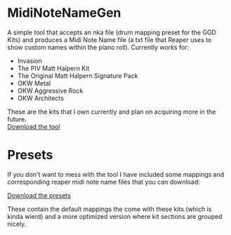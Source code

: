 # MidiNoteNameGen

A simple tool that accepts an nka file (drum mapping preset for the GGD Kits) and 
produces a Midi Note Name file (a txt file that Reaper uses to show custom names within the piano roll). Currently works for:
- Invasion
- The PIV Matt Halpern Kit
- The Original Matt Halpern Signature Pack
- OKW Metal
- OKW Aggressive Rock
- OKW Architects

These are the kits that I own currently and plan on acquiring more in the future.  
[Download the tool](https://raw.githubusercontent.com/pattersonjosh15/MidiNoteNameGen/main/download/MidiNoteNameGen.exe)

# Presets
If you don't want to mess with the tool I have included some mappings and corresponding reaper midi note name files that you can download:

[Download the presets](https://raw.githubusercontent.com/pattersonjosh15/MidiNoteNameGen/presets)

These contain the default mappings the come with these kits (which is kinda wierd) and a more optimized version where kit sections are grouped nicely.
